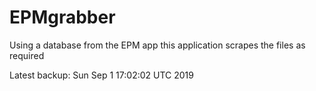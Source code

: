 # EPMgrabber
Using a database from the EPM app this application scrapes the files as required


Latest backup: Sun Sep 1 17:02:02 UTC 2019
